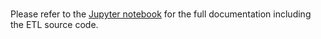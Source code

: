 
###   
Please refer to the [Jupyter notebook](https://github.com/Ahmed0028/Data-Engineering/blob/master/Udacity%20Data%20Engineering%20Nanodegree/Capstone%20Project/Capstone%20Project%20Template.ipynb) for the full documentation including the ETL source code.

